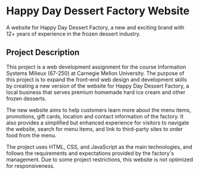 # Happy Day Dessert Factory Website

A website for Happy Day Dessert Factory, a new and exciting brand with 12+ years of experience in the frozen dessert industry.

## Project Description

This project is a web development assignment for the course Information Systems Milieux (67-250) at Carnegie Mellon University. The purpose of this project is to expand the front-end web design and development skills by creating a new version of the website for Happy Day Dessert Factory, a local business that serves premium homemade hard ice cream and other frozen desserts.

The new website aims to help customers learn more about the menu items, promotions, gift cards, location and contact information of the factory. It also provides a simplified but enhanced experience for visitors to navigate the website, search for menu items, and link to third-party sites to order food from the menu.

The project uses HTML, CSS, and JavaScript as the main technologies, and follows the requirements and expectations provided by the factory's management. Due to some project restrictions, this website is not optimized for responsiveness. 